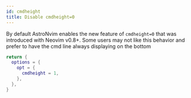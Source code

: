 ```yaml
---
id: cmdheight
title: Disable cmdheight=0
---
```


By default AstroNvim enables the new feature of `cmdheight=0` that was introduced with Neovim v0.8+. Some users may not like this behavior and prefer to have the cmd line always displaying on the bottom

```lua
return {
  options = {
    opt = {
      cmdheight = 1,
    },
  },
}
```
